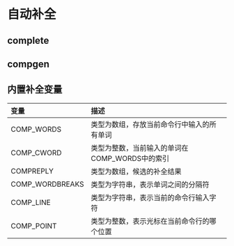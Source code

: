 
# 自动补全

## complete

## compgen

## 内置补全变量

| 变量            | 描述                                           |
| :-------------- | :--------------------------------------------- |
| COMP_WORDS      | 类型为数组，存放当前命令行中输入的所有单词     |
| COMP_CWORD      | 类型为整数，当前输入的单词在COMP_WORDS中的索引 |
| COMPREPLY       | 类型为数组，候选的补全结果                     |
| COMP_WORDBREAKS | 类型为字符串，表示单词之间的分隔符             |
| COMP_LINE       | 类型为字符串，表示当前的命令行输入字符         |
| COMP_POINT      | 类型为整数，表示光标在当前命令行的哪个位置     |
